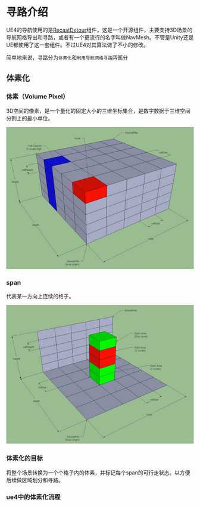# 寻路介绍

UE4的导航使用的是[RecastDetour](https://github.com/recastnavigation/recastnavigation)组件，这是一个开源组件，主要支持3D场景的导航网格导出和寻路，或者有一个更流行的名字叫做NavMesh。不管是Unity还是UE都使用了这一套组件。不过UE4对其算法做了不小的修改。

简单地来说，寻路分为`体素化`和`利用导航网格寻路`两部分

## 体素化

### 体素（Volume Pixel）

3D空间的像素，是一个量化的固定大小的三维坐标集合，是数字数据于三维空间分割上的最小单位。

![Heightfield: Voxel Grid](Spline.assets/Heightfield-VoxelGrid.jpg)

### span

代表某一方向上连续的格子。

![img](Spline.assets/1620.jpeg)

### 体素化的目标

将整个场景转换为一个个格子内的体素，并标记每个span的可行走状态。以方便后续做区域划分和寻路。

### ue4中的体素化流程

